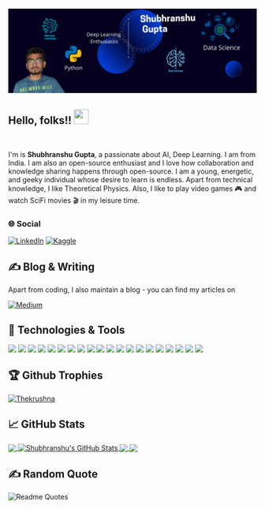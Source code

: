 ![Header](https://github.com/shubranshugupta/shubranshugupta/blob/main/images/Header.png)

## Hello, folks!! <img src="https://raw.githubusercontent.com/MartinHeinz/MartinHeinz/master/wave.gif" width="30px" height="30px">

<br>

<p>I'm is <strong>Shubhranshu Gupta</strong>, a passionate about AI, Deep Learning. I am from India. I am also an open-source enthusiast and I love how collaboration and knowledge sharing happens through open-source. I am a young, energetic, and geeky individual whose desire to learn is endless. Apart from technical knowledge, I like Theoretical Physics. Also, I like to play video games 🎮 and watch SciFi movies 🎬 in my leisure time.</p>

### 🌐 Social

<!-- Actual text -->
[![LinkedIn][1.2]][1]
[![Kaggle][2.2]][2]

<!-- Icons -->
[1.2]: https://img.shields.io/badge/LinkedIn-0077B5?style=flat&logo=linkedin&logoColor=white
[2.2]: https://img.shields.io/badge/_Kaggle_-20BEFF?style=flat&logo=Kaggle&logoColor=white

<!-- Links to your social media accounts -->
[1]: https://www.linkedin.com/in/shubhranshu-gupta24/
[2]: https://www.kaggle.com/shubhranshugupta24



## &#x270d; Blog & Writing

Apart from coding, I also maintain a blog - you can find my articles on 

[![Medium](https://img.shields.io/badge/Medium-12100E?style=flat&logo=medium&logoColor=white)](https://medium.com/@shubhranshugupta)

## 🔧 Technologies & Tools
![](https://img.shields.io/badge/OS-Linux-informational?style=flat&logo=linux&logoColor=white&color=2bbc8a)
![](https://img.shields.io/badge/OS-Windows-informational?style=flat&logo=windows&logoColor=white&color=2bbc8a)
![](https://img.shields.io/badge/Shell-Bash-informational?style=flat&logo=gnu-bash&logoColor=white&color=2bbc8a)
![](https://img.shields.io/badge/Editor-Pycharm-informational?style=flat&logo=pycharm&logoColor=white&color=2bbc8a)
![](https://img.shields.io/badge/Editor-VS_Code-informational?style=flat&logo=visualstudiocode&logoColor=white&color=2bbc8a)
![](https://img.shields.io/badge/Code-Python-informational?style=flat&logo=python&logoColor=white&color=2bbc8a)
![](https://img.shields.io/badge/Code-JavaScript-informational?style=flat&logo=javascript&logoColor=white&color=2bbc8a)
![](https://img.shields.io/badge/Code-C++_Lang-informational?style=flat&logo=cplusplus&logoColor=white&color=2bbc8a)
![](https://img.shields.io/badge/Code-C_Lang-informational?style=flat&logo=c&logoColor=white&color=2bbc8a)
![](https://img.shields.io/badge/DB-MySQL-informational?style=flat&logo=mysql&logoColor=white&color=2bbc8a)
![](https://img.shields.io/badge/DB-MongoDB-informational?style=flat&logo=mongodb&logoColor=white&color=2bbc8a)
![](https://img.shields.io/badge/Tools-Docker-informational?style=flat&logo=docker&logoColor=white&color=2bbc8a)
![](https://img.shields.io/badge/Tools-Podman-informational?style=flat&logo=podman&logoColor=white&color=2bbc8a)
![](https://img.shields.io/badge/Tools-Kubernetes-informational?style=flat&logo=kubernetes&logoColor=white&color=2bbc8a)
![](https://img.shields.io/badge/Tools-Heroku-informational?style=flat&logo=heroku&logoColor=white&color=2bbc8a)
![](https://img.shields.io/badge/Tools-Red_Hat_OpenShift-informational?style=flat&logo=red-hat-open-shift&logoColor=white&color=2bbc8a)
![](https://img.shields.io/badge/Tools-Ansible-informational?style=flat&logo=ansible&logoColor=white&color=2bbc8a)
![](https://img.shields.io/badge/AI_Tools-Tensorflow-informational?style=flat&logo=tensorflow&logoColor=white&color=2bbc8a)
![](https://img.shields.io/badge/AI_Tools-PyTorch-informational?style=flat&logo=pytorch&logoColor=white&color=2bbc8a)
![](https://img.shields.io/badge/AI_Tools-SkLearn-informational?style=flat&logo=scikitlearn&logoColor=white&color=2bbc8a)

## 🏆 Github Trophies

<p align="left"> <a href="https://github.com/ryo-ma/github-profile-trophy"><img src="https://github-profile-trophy.vercel.app/?username=shubranshugupta&no-frame=true&row=1&column=7&theme=discord&no-frame=false&no-bg=false&margin-w=10" alt="Thekrushna" /></a> </p>

## &#x1f4c8; GitHub Stats

<a href="https://github.com/shubranshugupta/shubranshugupta">
  <img align="center" src="https://github-readme-stats.vercel.app/api/top-langs/?username=shubranshugupta&title_color=ffffff&text_color=c9cacc&icon_color=2bbc8a&bg_color=1d1f21&langs_count=3" />
</a>
<a href="https://github.com/shubranshugupta/shubranshugupta">
  <img align="center" src="https://github-readme-stats.vercel.app/api?username=shubranshugupta&show_icons=true&line_height=27&count_private=true&title_color=ffffff&text_color=c9cacc&icon_color=2bbc8a&bg_color=1d1f21" alt="Shubhranshu's GitHub Stats" />
</a>

<a href="https://github.com/shubranshugupta/Number-plate-Recognition">
  <img align="center" src="https://github-readme-stats.vercel.app/api/pin/?username=shubranshugupta&repo=Number-plate-Recognition&title_color=ffffff&text_color=c9cacc&icon_color=2bbc8a&bg_color=1d1f21" />
</a>


<a href="https://github.com/shubranshugupta/Banking_Subscription_Predictor_with_deployment">
  <img align="center" src="https://github-readme-stats.vercel.app/api/pin/?username=shubranshugupta&repo=password-saver&title_color=ffffff&text_color=c9cacc&icon_color=2bbc8a&bg_color=1d1f21" />
</a>

## ✍️ Random Quote

![Readme Quotes](https://quotes-github-readme.vercel.app/api?type=horizontal&theme=gruvbox)
